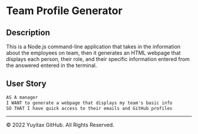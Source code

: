 # Team Profile Generator

## Description

This is a Node.js command-line application that takes in the information about the employees on team, then it generates an HTML webpage that displays each person, their role, and their specific information entered from the answered entered in the terminal.

## User Story

```md
AS A manager
I WANT to generate a webpage that displays my team's basic info
SO THAT I have quick access to their emails and GitHub profiles
```

---
© 2022 Yuyitax GitHub. All Rights Reserved.
